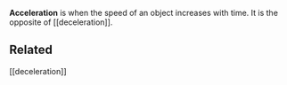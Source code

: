 **Acceleration** is when the speed of an object increases with time. It is the opposite of [[deceleration]].
## Related
[[deceleration]]